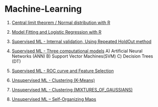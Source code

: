 # Machine-Learning
1) [Central limit theorem / Normal distribution with R](https://cdn.rawgit.com/fakhraddinJ/Machine-Learning/c70a4ac5/Central%20limit%20theorem/Central_limit_theorem_and_Normal_distribution.html)

2) [Model Fitting and Logistic Regression with R](https://cdn.rawgit.com/fakhraddinJ/Machine-Learning/3953964c/Model%20Fitting%20-%20Logistic%20Regression/Model_Fitting_%26_Logistic_Regression.html)

3) [Supervised ML - Internal validation, Using Repeated HoldOut method](https://cdn.rawgit.com/fakhraddinJ/Machine-Learning/50e73f61/Supervised%20ML_Internal%20validation/Actividad_3-Internal_Validation.html)

4) [Supervised ML - Three computational models](https://cdn.rawgit.com/fakhraddinJ/Machine-Learning/387de517/Supervised%20ML%20-%20Computational%20models%20(ANN%2C%20SVM%2C%20DT)/Actividad_4-Computational_models.html)
      A) Artificial Neural Networks (ANN)
      B) Support Vector Machines(SVM)
      C) Decision Trees (DT)

5) [Supervised ML - ROC curve and Feature Selection](https://cdn.rawgit.com/fakhraddinJ/Machine-Learning/7de5a94f/Supervised_ML-ROC_curve_and_Feature_Selection/Actividad_5_ROC_curve_and_Feature_Selection.html)

6) [Unsupervised ML - Clustering (K-Means)](https://cdn.rawgit.com/fakhraddinJ/Machine-Learning/ee49cdb8/Unsupervised%20ML%20-%20Clustering%20(K-Means)/Activity_6_CLUSTERING.html)

7) [Unsupervised ML - Clustering (MIXTURES_OF_GAUSSIANS)](https://cdn.rawgit.com/fakhraddinJ/Machine-Learning/2113e3ff/Unsupervised%20ML%20-%20Clustering%20(MIXTURES_OF_GAUSSIANS)/Activity_7_MIXTURES_OF_GAUSSIANS.html)

8) [Unsupervised ML – Self-Organizing Maps](https://cdn.rawgit.com/fakhraddinJ/Machine-Learning/3a2def64/Unsupervised%20ML%20%E2%80%93%20Self%20Organizing%20Maps/Activity_8_SELF-ORGANIZING-MAPS.html)
